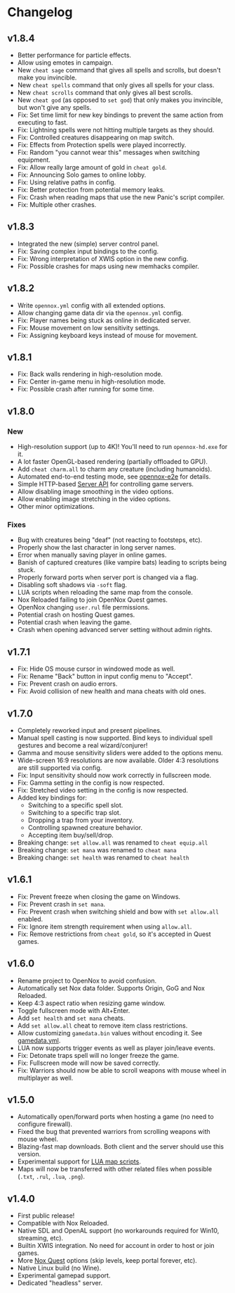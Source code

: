 # Changelog

## v1.8.4

- Better performance for particle effects.
- Allow using emotes in campaign.
- New `cheat sage` command that gives all spells and scrolls, but doesn't make you invincible.
- New `cheat spells` command that only gives all spells for your class.
- New `cheat scrolls` command that only gives all best scrolls.
- New `cheat god` (as opposed to `set god`) that only makes you invincible, but won't give any spells.
- Fix: Set time limit for new key bindings to prevent the same action from executing to fast.
- Fix: Lightning spells were not hitting multiple targets as they should.
- Fix: Controlled creatures disappearing on map switch.
- Fix: Effects from Protection spells were played incorrectly.
- Fix: Random "you cannot wear this" messages when switching equipment.
- Fix: Allow really large amount of gold in `cheat gold`.
- Fix: Announcing Solo games to online lobby.
- Fix: Using relative paths in config.
- Fix: Better protection from potential memory leaks.
- Fix: Crash when reading maps that use the new Panic's script compiler.
- Fix: Multiple other crashes.

## v1.8.3

- Integrated the new (simple) server control panel. 
- Fix: Saving complex input bindings to the config.
- Fix: Wrong interpretation of XWIS option in the new config.
- Fix: Possible crashes for maps using new memhacks compiler.

## v1.8.2

- Write `opennox.yml` config with all extended options.
- Allow changing game data dir via the `opennox.yml` config.
- Fix: Player names being stuck as online in dedicated server.
- Fix: Mouse movement on low sensitivity settings.
- Fix: Assigning keyboard keys instead of mouse for movement.

## v1.8.1

- Fix: Back walls rendering in high-resolution mode.
- Fix: Center in-game menu in high-resolution mode.
- Fix: Possible crash after running for some time.

## v1.8.0

### New

- High-resolution support (up to 4K)! You'll need to run `opennox-hd.exe` for it.
- A lot faster OpenGL-based rendering (partially offloaded to GPU).
- Add `cheat charm.all` to charm any creature (including humanoids).
- Automated end-to-end testing mode, see [opennox-e2e](https://github.com/noxworld-dev/opennox-e2e) for details.
- Simple HTTP-based [Server API](./docs/server-api.md) for controlling game servers.
- Allow disabling image smoothing in the video options.
- Allow enabling image stretching in the video options.
- Other minor optimizations.

### Fixes

- Bug with creatures being "deaf" (not reacting to footsteps, etc).
- Properly show the last character in long server names.
- Error when manually saving player in online games.
- Banish of captured creatures (like vampire bats) leading to scripts being stuck.
- Properly forward ports when server port is changed via a flag.
- Disabling soft shadows via `-soft` flag.
- LUA scripts when reloading the same map from the console.
- Nox Reloaded failing to join OpenNox Quest games.
- OpenNox changing `user.rul` file permissions.
- Potential crash on hosting Quest games.
- Potential crash when leaving the game.
- Crash when opening advanced server setting without admin rights.

## v1.7.1

- Fix: Hide OS mouse cursor in windowed mode as well.
- Fix: Rename "Back" button in input config menu to "Accept".
- Fix: Prevent crash on audio errors.
- Fix: Avoid collision of new health and mana cheats with old ones.

## v1.7.0

- Completely reworked input and present pipelines.
- Manual spell casting is now supported. Bind keys to individual spell gestures and become a real wizard/conjurer!
- Gamma and mouse sensitivity sliders were added to the options menu.
- Wide-screen 16:9 resolutions are now available. Older 4:3 resolutions are still supported via config.
- Fix: Input sensitivity should now work correctly in fullscreen mode.
- Fix: Gamma setting in the config is now respected.
- Fix: Stretched video setting in the config is now respected.
- Added key bindings for:
  - Switching to a specific spell slot.
  - Switching to a specific trap slot.
  - Dropping a trap from your inventory.
  - Controlling spawned creature behavior.
  - Accepting item buy/sell/drop.
- Breaking change: `set allow.all` was renamed to `cheat equip.all`
- Breaking change: `set mana` was renamed to `cheat mana`
- Breaking change: `set health` was renamed to `cheat health`

## v1.6.1

- Fix: Prevent freeze when closing the game on Windows. 
- Fix: Prevent crash in `set mana`.
- Fix: Prevent crash when switching shield and bow with `set allow.all` enabled.
- Fix: Ignore item strength requirement when using `allow.all`.
- Fix: Remove restrictions from `cheat gold`, so it's accepted in Quest games.

## v1.6.0

- Rename project to OpenNox to avoid confusion.
- Automatically set Nox data folder. Supports Origin, GoG and Nox Reloaded.
- Keep 4:3 aspect ratio when resizing game window.
- Toggle fullscreen mode with Alt+Enter.
- Add `set health` and `set mana` cheats.
- Add `set allow.all` cheat to remove item class restrictions.
- Allow customizing `gamedata.bin` values without encoding it. See [gamedata.yml](./docs/gamedata-sample.yml).
- LUA now supports trigger events as well as player join/leave events.
- Fix: Detonate traps spell will no longer freeze the game.
- Fix: Fullscreen mode will now be saved correctly.
- Fix: Warriors should now be able to scroll weapons with mouse wheel in multiplayer as well.

## v1.5.0

- Automatically open/forward ports when hosting a game (no need to configure firewall).
- Fixed the bug that prevented warriors from scrolling weapons with mouse wheel.
- Blazing-fast map downloads. Both client and the server should use this version.
- Experimental support for [LUA map scripts](./docs/maps-lua.md).
- Maps will now be transferred with other related files when possible (`.txt`, `.rul`, `.lua`, `.png`).

## v1.4.0

- First public release!
- Compatible with Nox Reloaded.
- Native SDL and OpenAL support (no workarounds required for Win10, streaming, etc).
- Builtin XWIS integration. No need for account in order to host or join games.
- More [Nox Quest](./docs/game-quest.md) options (skip levels, keep portal forever, etc).
- Native Linux build (no Wine).
- Experimental gamepad support.
- Dedicated "headless" server.
